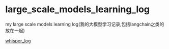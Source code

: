 # large_scale_models_learning_log
my large scale models learning log(我的大模型学习记录,包括langchain之类的放在一起)




[whisper_log](my_faster_whisper_log%2Fwhisper_readme.md)





